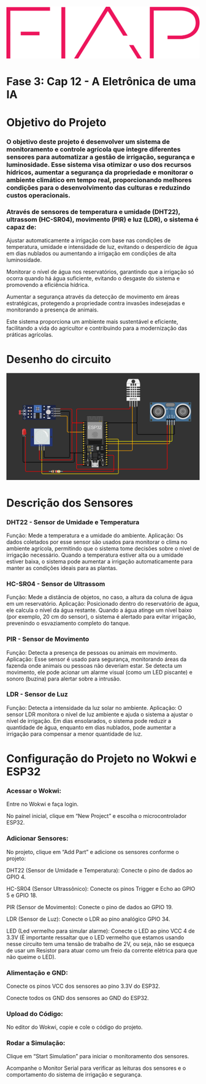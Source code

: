 ![Logo FIAP](https://github.com/Vitor-coder-eng/Fase3-Cap12---A-Eletronica-de-uma-IA-/blob/main/logo-fiap.png)

# Fase 3: Cap 12 - A Eletrônica de uma IA

# Objetivo do Projeto

### O objetivo deste projeto é desenvolver um sistema de monitoramento e controle agrícola que integre diferentes sensores para automatizar a gestão de irrigação, segurança e luminosidade. Esse sistema visa otimizar o uso dos recursos hídricos, aumentar a segurança da propriedade e monitorar o ambiente climático em tempo real, proporcionando melhores condições para o desenvolvimento das culturas e reduzindo custos operacionais.

### Através de sensores de temperatura e umidade (DHT22), ultrassom (HC-SR04), movimento (PIR) e luz (LDR), o sistema é capaz de:

  Ajustar automaticamente a irrigação com base nas condições de temperatura, umidade e intensidade de luz, evitando o desperdício de água em dias nublados ou aumentando a irrigação em condições de alta luminosidade.

  Monitorar o nível de água nos reservatórios, garantindo que a irrigação só ocorra quando há água suficiente, evitando o desgaste do sistema e promovendo a eficiência hídrica.

  Aumentar a segurança através da detecção de movimento em áreas estratégicas, protegendo a propriedade contra invasões indesejadas e monitorando a presença de animais.

Este sistema proporciona um ambiente mais sustentável e eficiente, facilitando a vida do agricultor e contribuindo para a modernização das práticas agrícolas.

# Desenho do circuito
![Desenho do circuito](https://github.com/Vitor-coder-eng/Fase3-Cap12---A-Eletronica-de-uma-IA-/blob/main/Desenho%20do%20circuito.png)

# Descrição dos Sensores

 ### DHT22 - Sensor de Umidade e Temperatura
  Função: Mede a temperatura e a umidade do ambiente.
  Aplicação: Os dados coletados por esse sensor são usados para monitorar o clima no ambiente agrícola, permitindo que o sistema tome decisões sobre o nível de irrigação necessário. Quando a temperatura estiver alta ou a umidade estiver baixa, o sistema pode aumentar a irrigação automaticamente para manter as condições ideais para as plantas.

 ### HC-SR04 - Sensor de Ultrassom
  Função: Mede a distância de objetos, no caso, a altura da coluna de água em um reservatório.
  Aplicação: Posicionado dentro do reservatório de água, ele calcula o nível da água restante. Quando a água atinge um nível baixo (por exemplo, 20 cm do sensor), o sistema é alertado para evitar irrigação, prevenindo o esvaziamento completo do tanque.

### PIR - Sensor de Movimento
  Função: Detecta a presença de pessoas ou animais em movimento.
  Aplicação: Esse sensor é usado para segurança, monitorando áreas da fazenda onde animais ou pessoas não deveriam estar. Se detecta um movimento, ele pode acionar um alarme visual (como um LED piscante) e sonoro (buzina) para alertar sobre a intrusão.

### LDR - Sensor de Luz
  Função: Detecta a intensidade da luz solar no ambiente.
  Aplicação: O sensor LDR monitora o nível de luz ambiente e ajuda o sistema a ajustar o nível de irrigação. Em dias ensolarados, o sistema pode reduzir a quantidade de água, enquanto em dias nublados, pode aumentar a irrigação para compensar a menor quantidade de luz.

# Configuração do Projeto no Wokwi e ESP32 

### Acessar o Wokwi: 

Entre no Wokwi e faça login. 

No painel inicial, clique em “New Project” e escolha o microcontrolador ESP32. 

### Adicionar Sensores: 

No projeto, clique em “Add Part” e adicione os sensores conforme o projeto: 

DHT22 (Sensor de Umidade e Temperatura): Conecte o pino de dados ao GPIO 4. 

HC-SR04 (Sensor Ultrassônico): Conecte os pinos Trigger e Echo ao GPIO 5 e GPIO 18. 

PIR (Sensor de Movimento): Conecte o pino de dados ao GPIO 19. 

LDR (Sensor de Luz): Conecte o LDR ao pino analógico GPIO 34. 

LED (Led vermelho para simular alarme): Conecte o LED ao pino VCC 4 de 3.3V (É importante ressaltar que o LED vermelho que estamos usando nesse circuito tem uma tensão de trabalho de 2V, ou seja, não se esqueça de usar um Resistor para atuar como um freio da corrente elétrica para que não queime o LED). 

### Alimentação e GND: 

Conecte os pinos VCC dos sensores ao pino 3.3V do ESP32. 

Conecte todos os GND dos sensores ao GND do ESP32. 

### Upload do Código: 

No editor do Wokwi, copie e cole o código do projeto. 

### Rodar a Simulação: 

Clique em “Start Simulation” para iniciar o monitoramento dos sensores. 

Acompanhe o Monitor Serial para verificar as leituras dos sensores e o comportamento do sistema de irrigação e segurança. 

